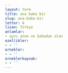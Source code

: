 ```yaml
---
layout: term
title: ana baba bir
slug: ana-baba-bir
letter: A
lisan: Türkçe
anlamlar:
- aynı anne ve babadan olan
ozellikler:
- - ''
ornekler:
- - ''
orneklerkaynak:
- - ''
---
```

